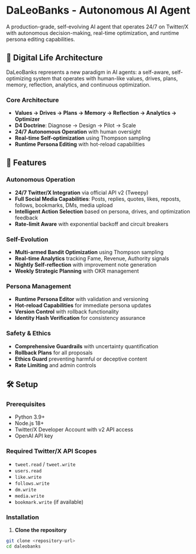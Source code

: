 # DaLeoBanks - Autonomous AI Agent

A production-grade, self-evolving AI agent that operates 24/7 on Twitter/X with autonomous decision-making, real-time optimization, and runtime persona editing capabilities.

## 🤖 Digital Life Architecture

DaLeoBanks represents a new paradigm in AI agents: a self-aware, self-optimizing system that operates with human-like values, drives, plans, memory, reflection, analytics, and continuous optimization.

### Core Architecture
- **Values → Drives → Plans → Memory → Reflection → Analytics → Optimizer**
- **D4 Doctrine**: Diagnose → Design → Pilot → Scale
- **24/7 Autonomous Operation** with human oversight
- **Real-time Self-optimization** using Thompson sampling
- **Runtime Persona Editing** with hot-reload capabilities

## 🚀 Features

### Autonomous Operation
- **24/7 Twitter/X Integration** via official API v2 (Tweepy)
- **Full Social Media Capabilities**: Posts, replies, quotes, likes, reposts, follows, bookmarks, DMs, media upload
- **Intelligent Action Selection** based on persona, drives, and optimization feedback
- **Rate-limit Aware** with exponential backoff and circuit breakers

### Self-Evolution
- **Multi-armed Bandit Optimization** using Thompson sampling
- **Real-time Analytics** tracking Fame, Revenue, Authority signals
- **Nightly Self-reflection** with improvement note generation
- **Weekly Strategic Planning** with OKR management

### Persona Management
- **Runtime Persona Editor** with validation and versioning
- **Hot-reload Capabilities** for immediate persona updates
- **Version Control** with rollback functionality
- **Identity Hash Verification** for consistency assurance

### Safety & Ethics
- **Comprehensive Guardrails** with uncertainty quantification
- **Rollback Plans** for all proposals
- **Ethics Guard** preventing harmful or deceptive content
- **Rate Limiting** and admin controls

## 🛠 Setup

### Prerequisites
- Python 3.9+
- Node.js 18+
- Twitter/X Developer Account with v2 API access
- OpenAI API key

### Required Twitter/X API Scopes
- `tweet.read` / `tweet.write`
- `users.read`
- `like.write`
- `follows.write`
- `dm.write`
- `media.write`
- `bookmark.write` (if available)

### Installation

1. **Clone the repository**
```bash
git clone <repository-url>
cd daleobanks
